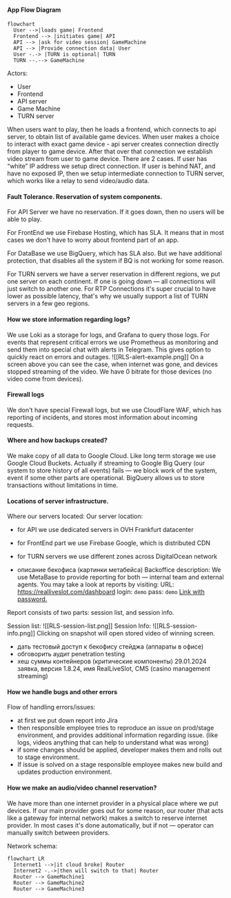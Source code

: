
#### App Flow Diagram
```mermaid
flowchart
  User -->|loads game| Frontend
  Frontend --> |initiates game| API
  API --> |ask for video session| GameMachine 
  API --> |Provide connection data| User
  User -.-> |TURN is optional| TURN
  TURN --.--> GameMachine
```

Actors:
- User
- Frontend
- API server
- Game Machine
- TURN server

When users want to play, then he loads a frontend, which connects to api server, to obtain list of available game devices. When user makes a choice to interact with exact game device - api server creates connection directly from player to game device.
After that over that connection we establish video stream from user to game device. There are 2 cases. If user has “white” IP address we setup direct connection.
If user is behind NAT, and have no exposed IP, then we setup intermediate connection to TURN server, which works like a relay to send video/audio data.

#### Fault Tolerance. Reservation of system components.

For API Server we have no reservation. If it goes down, then no users will be able to play.

For FrontEnd we use Firebase Hosting, which has SLA. It means that in most cases we don't have to worry about frontend part of an app.

For DataBase we use BigQuery, which has SLA also. But we have additional protection, that disables all the system if BQ is not working for some reason.

For TURN servers we have a server reservation in different regions, we put one server on each continent. If one is going down — all connections will just switch to another one. For RTP Connections it's super crucial to have lower as possible latency, that's why we usually support a list of TURN servers in a few geo regions.

#### How we store information regarding logs?
We use Loki as a storage for logs, and Grafana to query those logs. For events that represent critical errors we use Prometheus as monitoring and send them into special chat with alerts in Telegram. This gives option to quickly react on errors and outages. 
![[RLS-alert-example.png]]
On a screen above you can see the case, when internet was gone, and devices stopped streaming of the video. We have 0 bitrate for those devices (no video come from devices).
#### Firewall logs
We don't have special Firewall logs, but we use CloudFlare WAF, which has reporting of incidents, and stores most information about incoming requests.

#### Where and how backups created?
We make copy of all data to Google Cloud. Like long term storage we use Google Cloud Buckets.
Actually if streaming to Google Big Query (our system to store history of all events) fails — we block work of the system, event if some other parts are operational.
BigQuery allows us to store transactions without limitations in time.
#### Locations of server infrastructure.
Where our servers located:
Our server location:
- for API we use dedicated servers in OVH Frankfurt datacenter
- for FrontEnd part we use Firebase Google, which is distributed CDN
- for TURN servers we use different zones across DigitalOcean network 

- описание бекофиса (картинки метабейса)
Backoffice description:
We use MetaBase to provide reporting for both — internal team and external agents.
You may take a look at reports by visiting:
URL: https://realliveslot.com/dashboard
login:  `demo`
pass: `demo`
[Link with password.](https://demo:demo@realliveslots.com/dashboard)

Report consists of two parts: session list, and session info.

Session list:
![[RLS-session-list.png]]
Session Info:
![[RLS-session-info.png]]
Clicking on snapshot will open stored video of winning screen.


- дать тестовый доступ к бекофису стейджа (аппараты в офисе)
- обговорить аудит penetration testing
- хеш суммы контейнеров (критические компоненты)
29.01.2024 заявка, версия 1.8.24, имя RealLiveSlot, CMS (casino management streaming)

#### How we handle bugs and other errors
Flow of handling errors/issues:
- at first we put down report into Jira
- then responsible employee tries to reproduce an issue on prod/stage environment, and provides additional information regarding issue. (like logs, videos anything that can help to understand what was wrong)
- if some changes should be applied, developer makes them and rolls out to stage environment.
- If issue is solved on a stage responsible employee makes new build and updates production environment.


#### How we make an audio/video channel reservation? 
We have more than one internet provider in a physical place where we put devices. If our main provider goes out for some reason, our router (that acts like a gateway for internal network) makes a switch to reserve internet provider. In most cases it's done automatically, but if not — operator can manually switch between providers.

Network schema:
```mermaid
flowchart LR
  Internet1 -->|it cloud broke| Router
  Internet2 -.->|then will switch to that| Router
  Router --> GameMachine1
  Router --> GameMachine2
  Router --> GameMachine3
```
